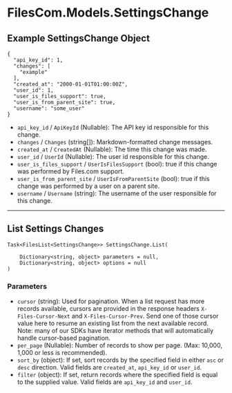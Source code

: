 # FilesCom.Models.SettingsChange

## Example SettingsChange Object

```
{
  "api_key_id": 1,
  "changes": [
    "example"
  ],
  "created_at": "2000-01-01T01:00:00Z",
  "user_id": 1,
  "user_is_files_support": true,
  "user_is_from_parent_site": true,
  "username": "some_user"
}
```

* `api_key_id` / `ApiKeyId`  (Nullable<Int64>): The API key id responsible for this change.
* `changes` / `Changes`  (string[]): Markdown-formatted change messages.
* `created_at` / `CreatedAt`  (Nullable<DateTime>): The time this change was made.
* `user_id` / `UserId`  (Nullable<Int64>): The user id responsible for this change.
* `user_is_files_support` / `UserIsFilesSupport`  (bool): true if this change was performed by Files.com support.
* `user_is_from_parent_site` / `UserIsFromParentSite`  (bool): true if this change was performed by a user on a parent site.
* `username` / `Username`  (string): The username of the user responsible for this change.


---

## List Settings Changes

```
Task<FilesList<SettingsChange>> SettingsChange.List(
    
    Dictionary<string, object> parameters = null,
    Dictionary<string, object> options = null
)
```

### Parameters

* `cursor` (string): Used for pagination.  When a list request has more records available, cursors are provided in the response headers `X-Files-Cursor-Next` and `X-Files-Cursor-Prev`.  Send one of those cursor value here to resume an existing list from the next available record.  Note: many of our SDKs have iterator methods that will automatically handle cursor-based pagination.
* `per_page` (Nullable<Int64>): Number of records to show per page.  (Max: 10,000, 1,000 or less is recommended).
* `sort_by` (object): If set, sort records by the specified field in either `asc` or `desc` direction. Valid fields are `created_at`, `api_key_id` or `user_id`.
* `filter` (object): If set, return records where the specified field is equal to the supplied value. Valid fields are `api_key_id` and `user_id`.
